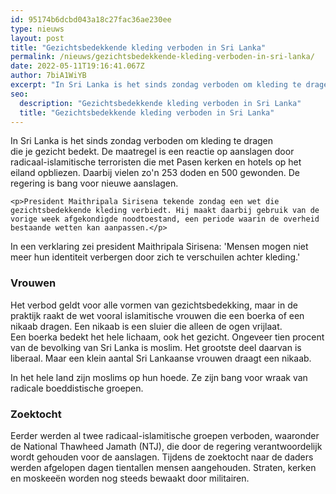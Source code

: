 ```yaml
---
id: 95174b6dcbd043a18c27fac36ae230ee
type: nieuws
layout: post
title: "Gezichtsbedekkende kleding verboden in Sri Lanka"
permalink: /nieuws/gezichtsbedekkende-kleding-verboden-in-sri-lanka/
date: 2022-05-11T19:16:41.067Z
author: 7biA1WiYB
excerpt: "In Sri Lanka is het sinds zondag verboden om kleding te dragen die je gezicht bedekt. De maatregel is een reactie op aanslagen door radicaal-islamitische terroristen die met Pasen kerken en hotels op het eiland opbliezen. Daarbij vielen zo'n 253 doden en 500 gewonden. De regering is bang voor nieuwe aanslagen.  "
seo:
  description: "Gezichtsbedekkende kleding verboden in Sri Lanka"
  title: "Gezichtsbedekkende kleding verboden in Sri Lanka"
---
```

In Sri Lanka is het sinds zondag verboden om kleding te dragen die je gezicht bedekt. De maatregel is een reactie op aanslagen door radicaal-islamitische terroristen die met Pasen kerken en hotels op het eiland opbliezen. Daarbij vielen zo'n 253 doden en 500 gewonden. De regering is bang voor nieuwe aanslagen.  

    <p>President Maithripala Sirisena tekende zondag een wet die gezichtsbedekkende kleding verbiedt. Hij maakt daarbij gebruik van de vorige week afgekondigde noodtoestand, een periode waarin de overheid bestaande wetten kan aanpassen.</p>
<p>In een verklaring zei president Maithripala Sirisena: 'Mensen mogen niet meer hun identiteit verbergen door zich te verschuilen achter kleding.' </p>
<h3>Vrouwen</h3>
<p>Het verbod geldt voor alle vormen van gezichtsbedekking, maar in de praktijk raakt de wet vooral islamitische vrouwen die een boerka of een nikaab dragen. Een nikaab is een sluier die alleen de ogen vrijlaat. Een boerka bedekt het hele lichaam, ook het gezicht. Ongeveer tien procent van de bevolking van Sri Lanka is moslim. Het grootste deel daarvan is liberaal. Maar een klein aantal Sri Lankaanse vrouwen draagt een nikaab.</p>
<p>In het hele land zijn moslims op hun hoede. Ze zijn bang voor wraak van radicale boeddistische groepen.</p>
<h3>Zoektocht</h3>
<p>Eerder werden al twee radicaal-islamitische groepen verboden, waaronder de National Thawheed Jamath (NTJ), die door de regering verantwoordelijk wordt gehouden voor de aanslagen. Tijdens de zoektocht naar de daders werden afgelopen dagen tientallen mensen aangehouden. Straten, kerken en moskeeën worden nog steeds bewaakt door militairen.</p>  
